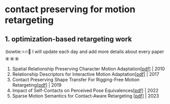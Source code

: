 # contact preserving for motion retargeting
## 1. optimization-based retargeting work
:bowtie::star::fire::muscle: I will update each day and add more details about every paper :sunny::sunny::sunny:
1. Spatial Relationship Preserving Character Motion Adaptation[[pdf]](https://homepages.inf.ed.ac.uk/tkomura/research_dir/SIGGRAPH10_preprint.pdf) | 2010
2. Relationship Descriptors for Interactive Motion Adaptation[[pdf]](https://homepages.inf.ed.ac.uk/tkomura/rami_SCA2013.pdf) | 2017
3. Contact Preserving Shape Transfer For Rigging-Free Motion Retargeting[[pdf]](https://hal.science/hal-02613783/file/ContactPreservingShapeTransfer_hal%20(1).pdf) | 2019
4. Impact of Self-Contacts on Perceived Pose Equivalences[[pdf]](https://inria.hal.science/hal-03817534/file/MIG_2022_Jean_Basset.pdf) | 2022
5. Sparse Motion Semantics for Contact-Aware Retargeting [[pdf]](https://project.inria.fr/mig2023/files/2023/11/poster_11.pdf) | 2023
